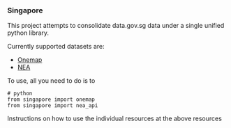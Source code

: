 ### Singapore

This project attempts to consolidate data.gov.sg data under a single unified python library.

Currently supported datasets are:

* [Onemap](http://github.com/ruiwen/onemap)
* [NEA](http://github.com/davidchua/nea_api)

To use, all you need to do is to

```
# python
from singapore import onemap
from singapore import nea_api
```

Instructions on how to use the individual resources at the above resources

